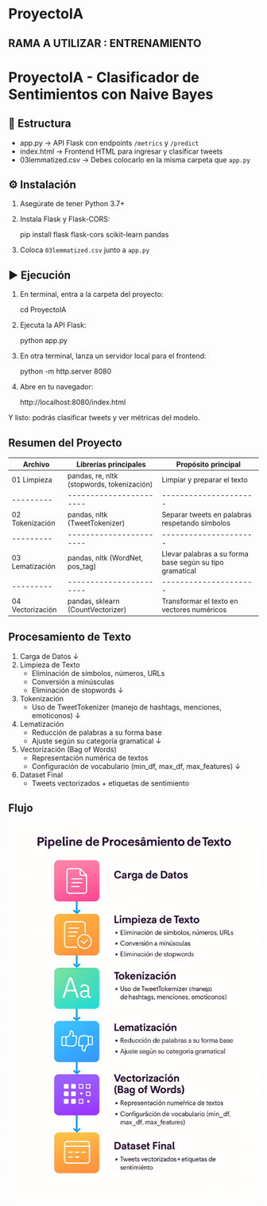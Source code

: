 # ProyectoIA

## RAMA A UTILIZAR : ENTRENAMIENTO

# ProyectoIA - Clasificador de Sentimientos con Naive Bayes

## 📁 Estructura

- app.py         → API Flask con endpoints `/metrics` y `/predict`
- index.html     → Frontend HTML para ingresar y clasificar tweets
- 03lemmatized.csv → Debes colocarlo en la misma carpeta que `app.py`

## ⚙️ Instalación

1. Asegúrate de tener Python 3.7+
2. Instala Flask y Flask-CORS:

    pip install flask flask-cors scikit-learn pandas

3. Coloca `03lemmatized.csv` junto a `app.py`

## ▶️ Ejecución

1. En terminal, entra a la carpeta del proyecto:

    cd ProyectoIA

2. Ejecuta la API Flask:

    python app.py

3. En otra terminal, lanza un servidor local para el frontend:

    python -m http.server 8080

4. Abre en tu navegador:

    http://localhost:8080/index.html

Y listo: podrás clasificar tweets y ver métricas del modelo.

## Resumen del Proyecto
| Archivo | Librerías principales | Propósito principal |
|---------|-----------------------|---------------------|
| 01 Limpieza |	pandas, re, nltk (stopwords, tokenización) |	Limpiar y preparar el texto |
|---------|-----------------------|---------------------|
| 02 Tokenización |	pandas, nltk (TweetTokenizer) |	Separar tweets en palabras respetando símbolos |
|---------|-----------------------|---------------------|
| 03 Lematización |	pandas, nltk (WordNet, pos_tag) |	Llevar palabras a su forma base según su tipo gramatical |
|---------|-----------------------|---------------------|
| 04 Vectorización |	pandas, sklearn (CountVectorizer) |	Transformar el texto en vectores numéricos |

## Procesamiento de Texto

1. Carga de Datos
   ↓
2. Limpieza de Texto
   - Eliminación de símbolos, números, URLs
   - Conversión a minúsculas
   - Eliminación de stopwords
   ↓
3. Tokenización
   - Uso de TweetTokenizer (manejo de hashtags, menciones, emoticonos)
   ↓
4. Lematización
   - Reducción de palabras a su forma base
   - Ajuste según su categoría gramatical
   ↓
5. Vectorización (Bag of Words)
   - Representación numérica de textos
   - Configuración de vocabulario (min_df, max_df, max_features)
   ↓
6. Dataset Final
   - Tweets vectorizados + etiquetas de sentimiento

## Flujo

   ![Flujo del proyecto](https://github.com/catherinerlopezv/ProyectoIA/raw/main/Flujo.png)

